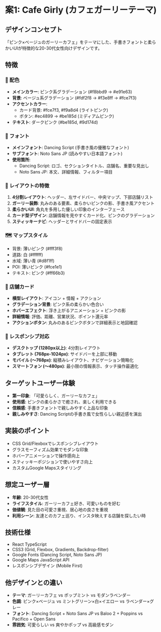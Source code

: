 # 案1: Cafe Girly (カフェガーリーテーマ)

## デザインコンセプト
「ピンク×ベージュのガーリーカフェ」をテーマにした、手書きフォントと柔らかいUIが特徴的な20-30代女性向けデザインです。

## 特徴

### 🎨 配色
- **メインカラー**: ピンク系グラデーション (#f8bbd9 → #e91e63)
- **背景**: ベージュ系グラデーション (#fdf2f8 → #f3e8ff → #fce7f3)
- **アクセントカラー**: 
  - カード背景: #fce7f3, #f9a8d4 (ライトピンク)
  - ボタン: #ec4899 → #be185d (ミディアムピンク)
- **テキスト**: ダークピンク (#be185d, #9d174d)

### 📝 フォント
- **メインフォント**: Dancing Script (手書き風の優雅なフォント)
- **サブフォント**: Noto Sans JP (読みやすい日本語フォント)
- **使用箇所**: 
  - Dancing Script: ロゴ、セクションタイトル、店舗名、重要な見出し
  - Noto Sans JP: 本文、詳細情報、フィルター項目

### 🎯 レイアウトの特徴
1. **4分割レイアウト**: ヘッダー、左サイドバー、中央マップ、下部店舗リスト
2. **ガーリー装飾**: 丸みのある要素、柔らかいピンクの影、手書き風アクセント
3. **柔らかいUI**: 角丸を多用した優しい印象のインターフェース
4. **カード型デザイン**: 店舗情報を見やすくカード化、ピンクのグラデーション
5. **スティッキーナビ**: ヘッダーとサイドバーの固定表示

### 🗺️ マップスタイル
- 背景: 薄いピンク (#fff3f8)
- 道路: 白 (#ffffff)
- 水域: 薄い青 (#d8f1ff)
- POI: 薄いピンク (#fce1e1)
- テキスト: ピンク (#ff66b3)

### 🏪 店舗カード
- **横型レイアウト**: アイコン + 情報 + アクション
- **グラデーション背景**: ピンク系の柔らかい色合い
- **ホバーエフェクト**: 浮き上がるアニメーション + ピンクの影
- **詳細情報**: 評価、距離、営業状況、ポイント還元率
- **アクションボタン**: 丸みのあるピンクボタンで詳細表示と地図確認

### 📱 レスポンシブ対応
- **デスクトップ (1280px以上)**: 4分割レイアウト
- **タブレット (768px-1024px)**: サイドバーを上部に移動
- **モバイル (〜768px)**: 縦積みレイアウト、ナビゲーション簡略化
- **スマートフォン (〜480px)**: 最小限の情報表示、タッチ操作最適化

## ターゲットユーザー体験
- **第一印象**: 「可愛らしく、ガーリーなカフェ」
- **使用感**: ピンクの柔らかさで癒され、楽しく利用できる
- **信頼感**: 手書きフォントで親しみやすく上品な印象
- **親しみやすさ**: Dancing Scriptの手書き風で女性らしい親近感を演出

## 実装のポイント
- CSS Grid/Flexboxでレスポンシブレイアウト
- グラスモーフィズム効果でモダンな印象
- ホバーアニメーションで操作感向上
- スティッキーポジションで使いやすさ向上
- カスタムGoogle Mapsスタイリング

## 想定ユーザー層
- **年齢**: 20-30代女性
- **ライフスタイル**: ガーリーカフェ好き、可愛いものを好む
- **価値観**: 見た目の可愛さ重視、居心地の良さを重視
- **利用シーン**: 友達とのカフェ巡り、インスタ映えする店舗を探したい時

## 技術仕様
- React TypeScript
- CSS3 (Grid, Flexbox, Gradients, Backdrop-filter)
- Google Fonts (Dancing Script, Noto Sans JP)
- Google Maps JavaScript API
- レスポンシブデザイン (Mobile First)

## 他デザインとの違い
- **テーマ**: ガーリーカフェ vs ポップミント vs モダンラベンダー
- **色調**: ピンク×ベージュ vs ミントグリーン×白×イエロー vs ラベンダー×グレー
- **フォント**: Dancing Script + Noto Sans JP vs Baloo 2 + Poppins vs Pacifico + Open Sans
- **雰囲気**: 可愛らしい vs 爽やかポップ vs 高級感モダン
